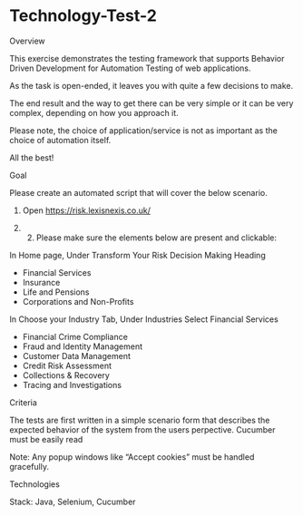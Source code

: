 # Technology-Test-2
Overview

This exercise demonstrates the testing framework that supports Behavior Driven Development for Automation Testing of web applications. 

As the task is open-ended, it leaves you with quite a few decisions to make.

The end result and the way to get there can be very simple or it can be very complex, depending on how you approach it.

Please note, the choice of application/service is not as important as the choice of automation itself.

All the best!

Goal

Please create an automated script that will cover the below scenario.

1.	Open https://risk.lexisnexis.co.uk/ 

2.	2.	Please make sure the elements below are present and clickable:

In Home page, Under Transform Your Risk Decision Making Heading

-	Financial Services
-	Insurance
-	Life and Pensions
-	Corporations and Non-Profits

In Choose your Industry Tab, Under Industries Select Financial Services

-	Financial Crime Compliance
-	Fraud and Identity Management 
-	Customer Data Management
-	Credit Risk Assessment 
-	Collections & Recovery
-	Tracing and Investigations 



Criteria

The tests are first written in a simple scenario form that describes the expected behavior of the system from the users perpective. 
Cucumber must be easily read 


Note: Any popup windows like “Accept cookies” must be handled gracefully. 

Technologies

Stack: Java, Selenium, Cucumber 
